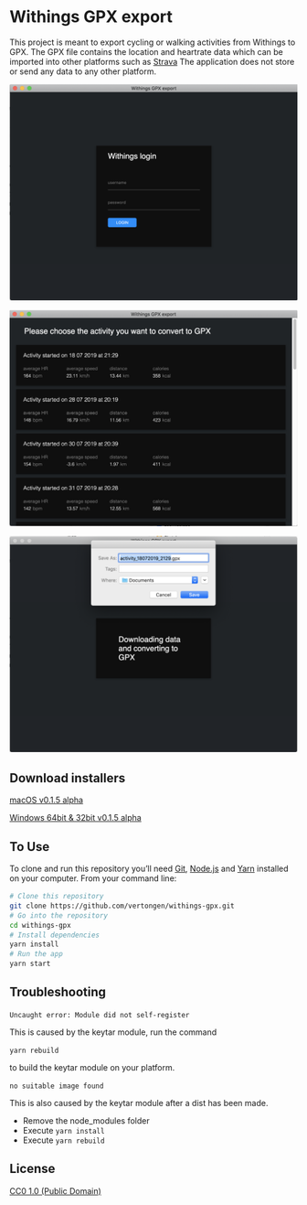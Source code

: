# Withings GPX export

This project is meant to export cycling or walking activities from Withings to GPX. The GPX file contains the location and heartrate data which can be imported into other platforms such as [Strava](https://www.strava.com/) The application does not store or send any data to any other platform.

![](build/Screenshot_2019-08-16_at_23-c4ba1476-6bd2-4ba6-b582-e007e8490967.55.13.png)

![](build/Screenshot_2019-08-16_at_23-650b7a6a-6b77-4acf-ad8e-3811f81d85e2.55.32.png)

![](build/Screenshot_2019-08-16_at_23-f3e9b9d2-1bb0-4dd4-8b72-8d35ddb8cfc1.55.43.png)

## Download installers

[macOS v0.1.5 alpha](https://github.com/vertongen/withings-gpx/releases/download/v0.1.5-alpha/Withings.gpx.export-0.1.5.dmg) 

[Windows 64bit & 32bit v0.1.5 alpha](https://github.com/vertongen/withings-gpx/releases/download/v0.1.5-alpha/Withings.gpx.export.Setup.0.1.5.exe)

## To Use

To clone and run this repository you’ll need [Git](https://git-scm.com/), [Node.js](https://nodejs.org/en/download/) and [Yarn](https://yarnpkg.com/lang/en/) installed on your computer. From your command line:

```bash
# Clone this repository
git clone https://github.com/vertongen/withings-gpx.git
# Go into the repository
cd withings-gpx
# Install dependencies
yarn install
# Run the app
yarn start
```
## Troubleshooting

`Uncaught error: Module did not self-register`

This is caused by the keytar module, run the command 

`yarn rebuild` 

to build the keytar module on your platform.


`no suitable image found`

This is also caused by the keytar module after a dist has been made. 

- Remove the node_modules folder
- Execute `yarn install`
- Execute `yarn rebuild`

## License

[CC0 1.0 (Public Domain)](license.md)
